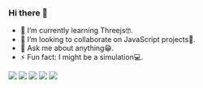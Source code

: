 ### Hi there 👋

- 🌱 I’m currently learning Threejs🤓.
- 👯 I’m looking to collaborate on JavaScript projects🤝.
- 💬 Ask me about anything😁.
- ⚡ Fun fact: I might be a simulation💻.

![](https://github-profile-summary-cards.vercel.app/api/cards/profile-details?username=Protagonistss&theme=github)
![](https://github-profile-summary-cards.vercel.app/api/cards/repos-per-language?username=Protagonistss&theme=github)
![](https://github-profile-summary-cards.vercel.app/api/cards/most-commit-language?username=Protagonistss&theme=github)
![](https://github-profile-summary-cards.vercel.app/api/cards/stats?username=Protagonistss&theme=github)
![](https://github-profile-summary-cards.vercel.app/api/cards/productive-time?username=Protagonistss&theme=github)
<!-- ![my github stats - dark](https://github-readme-stats.vercel.app/api?username=Protagonistss&show_icons=true&count_private=true&theme=dark) -->
<br />